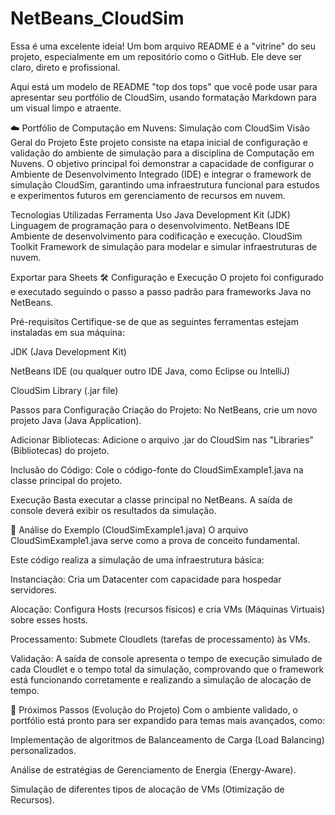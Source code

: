 # NetBeans_CloudSim

Essa é uma excelente ideia! Um bom arquivo README é a "vitrine" do seu projeto, especialmente em um repositório como o GitHub. Ele deve ser claro, direto e profissional.

Aqui está um modelo de README "top dos tops" que você pode usar para apresentar seu portfólio de CloudSim, usando formatação Markdown para um visual limpo e atraente.

☁️ Portfólio de Computação em Nuvens: Simulação com CloudSim
Visão Geral do Projeto
Este projeto consiste na etapa inicial de configuração e validação do ambiente de simulação para a disciplina de Computação em Nuvens. O objetivo principal foi demonstrar a capacidade de configurar o Ambiente de Desenvolvimento Integrado (IDE) e integrar o framework de simulação CloudSim, garantindo uma infraestrutura funcional para estudos e experimentos futuros em gerenciamento de recursos em nuvem.

Tecnologias Utilizadas
Ferramenta	Uso
Java Development Kit (JDK)	Linguagem de programação para o desenvolvimento.
NetBeans IDE	Ambiente de desenvolvimento para codificação e execução.
CloudSim Toolkit	Framework de simulação para modelar e simular infraestruturas de nuvem.

Exportar para Sheets
🛠️ Configuração e Execução
O projeto foi configurado e executado seguindo o passo a passo padrão para frameworks Java no NetBeans.

Pré-requisitos
Certifique-se de que as seguintes ferramentas estejam instaladas em sua máquina:

JDK (Java Development Kit)

NetBeans IDE (ou qualquer outro IDE Java, como Eclipse ou IntelliJ)

CloudSim Library (.jar file)

Passos para Configuração
Criação do Projeto: No NetBeans, crie um novo projeto Java (Java Application).

Adicionar Bibliotecas: Adicione o arquivo .jar do CloudSim nas "Libraries" (Bibliotecas) do projeto.

Inclusão do Código: Cole o código-fonte do CloudSimExample1.java na classe principal do projeto.

Execução
Basta executar a classe principal no NetBeans. A saída de console deverá exibir os resultados da simulação.

📝 Análise do Exemplo (CloudSimExample1.java)
O arquivo CloudSimExample1.java serve como a prova de conceito fundamental.

Este código realiza a simulação de uma infraestrutura básica:

Instanciação: Cria um Datacenter com capacidade para hospedar servidores.

Alocação: Configura Hosts (recursos físicos) e cria VMs (Máquinas Virtuais) sobre esses hosts.

Processamento: Submete Cloudlets (tarefas de processamento) às VMs.

Validação: A saída de console apresenta o tempo de execução simulado de cada Cloudlet e o tempo total da simulação, comprovando que o framework está funcionando corretamente e realizando a simulação de alocação de tempo.

🚀 Próximos Passos (Evolução do Projeto)
Com o ambiente validado, o portfólio está pronto para ser expandido para temas mais avançados, como:

Implementação de algoritmos de Balanceamento de Carga (Load Balancing) personalizados.

Análise de estratégias de Gerenciamento de Energia (Energy-Aware).

Simulação de diferentes tipos de alocação de VMs (Otimização de Recursos).
